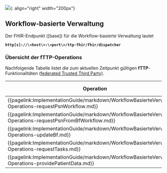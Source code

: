 ![](https://www.ths-greifswald.de/wp-content/uploads/2019/01/Design-Logo-THS-deutsch-271-padding.png){: align="right" width="200px"}
## Workflow-basierte Verwaltung

Der FHIR-Endpunkt ([base]) für die Workflow-basierte Verwaltung lautet

<strong>```http[s]://\<host\>:\<port\>/ttp-fhir/fhir/dispatcher```</strong>

### Übersicht der fTTP-Operations

Nachfolgende Tabelle listet die zum aktuellen Zeitpunkt gültigen **fTTP**-Funktionalitäten ([federated Trusted Third Party](https://www.ths-greifswald.de/forscher/num/fttp-fact-sheet)).

| Operation|erforderlich für fTTP-Modul|
-- | ---
|{{pagelink:ImplementationGuide/markdown/WorkflowBasierteVerwaltung-Operations-requestPsnWorkflow.md}}|Wahrscheinlichkeit|
|{{pagelink:ImplementationGuide/markdown/WorkflowBasierteVerwaltung-Operations-requestPsnFromBfWorkflow.md}}|Wahrscheinlichkeit|
|{{pagelink:ImplementationGuide/markdown/WorkflowBasierteVerwaltung-Operations-updateBf.md}}|Wahrscheinlichkeit|
|{{pagelink:ImplementationGuide/markdown/WorkflowBasierteVerwaltung-Operations-requestTasks.md}}|Wahrscheinlichkeit/Clearing|
|{{pagelink:ImplementationGuide/markdown/WorkflowBasierteVerwaltung-Operations-providePatientData.md}}|Clearing|
